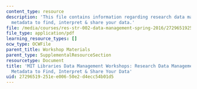 ```yaml
---
content_type: resource
description: 'This file contains information regarding research data management: using
  metadata to find, interpret & share your data.'
file: /media/courses/res-str-002-data-management-spring-2016/27296519251ee00650e2d4ecc54b01d5_MITRES_STR_002S16_usngmeta.pdf
file_type: application/pdf
learning_resource_types: []
ocw_type: OCWFile
parent_title: Workshop Materials
parent_type: SupplementalResourceSection
resourcetype: Document
title: 'MIT Libraries Data Management Workshops: Research Data Management:  Using
  Metadata to Find, Interpret & Share Your Data'
uid: 27296519-251e-e006-50e2-d4ecc54b01d5
---
```


